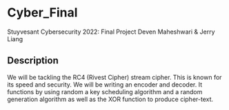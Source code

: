 # Cyber_Final
Stuyvesant Cybersecurity 2022: Final Project
Deven Maheshwari & Jerry Liang

## Description
We will be tackling the RC4 (Rivest Cipher) stream cipher. This is known for its speed and security. We will be writing an encoder and decoder. It functions by using random a key scheduling algorithm and a random generation algorithm as well as the XOR function to produce cipher-text. 
